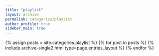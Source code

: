 ```yaml
---
title: "playlist"
layout: archive
permalink: categories/playlist
author_profile: true
sidebar_main: true
---
```



{% assign posts = site.categories.playlist %}
{% for post in posts %} {% include archive-single2.html type=page.entries_layout %} {% endfor %}